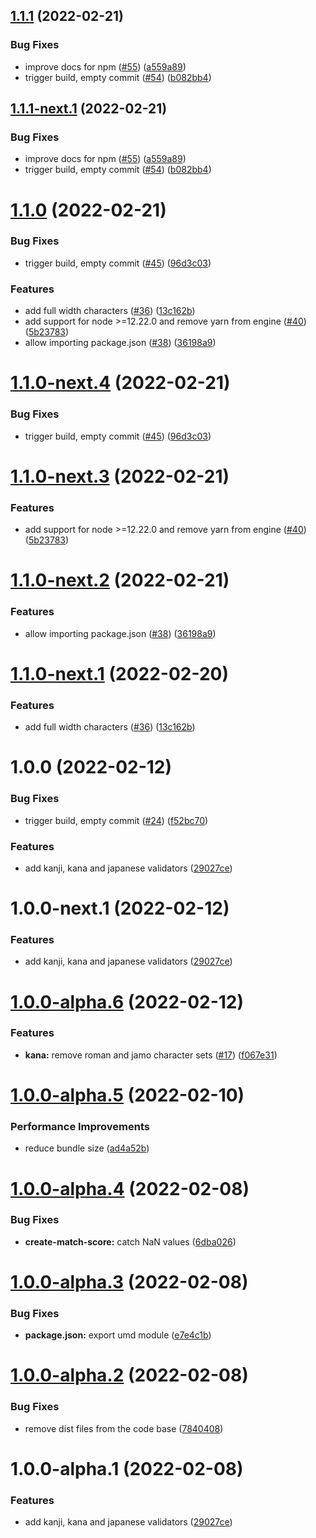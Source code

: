 ## [1.1.1](https://github.com/arjunvegda/japanese-moji/compare/v1.1.0...v1.1.1) (2022-02-21)


### Bug Fixes

* improve docs for npm ([#55](https://github.com/arjunvegda/japanese-moji/issues/55)) ([a559a89](https://github.com/arjunvegda/japanese-moji/commit/a559a89744ef17747a75ed726f7c6dfc5a641f7f))
* trigger build, empty commit ([#54](https://github.com/arjunvegda/japanese-moji/issues/54)) ([b082bb4](https://github.com/arjunvegda/japanese-moji/commit/b082bb49c91816c147fbf1f50608ab796d80930e))

## [1.1.1-next.1](https://github.com/arjunvegda/japanese-moji/compare/v1.1.0...v1.1.1-next.1) (2022-02-21)


### Bug Fixes

* improve docs for npm ([#55](https://github.com/arjunvegda/japanese-moji/issues/55)) ([a559a89](https://github.com/arjunvegda/japanese-moji/commit/a559a89744ef17747a75ed726f7c6dfc5a641f7f))
* trigger build, empty commit ([#54](https://github.com/arjunvegda/japanese-moji/issues/54)) ([b082bb4](https://github.com/arjunvegda/japanese-moji/commit/b082bb49c91816c147fbf1f50608ab796d80930e))

# [1.1.0](https://github.com/arjunvegda/japanese-moji/compare/v1.0.0...v1.1.0) (2022-02-21)


### Bug Fixes

* trigger build, empty commit ([#45](https://github.com/arjunvegda/japanese-moji/issues/45)) ([96d3c03](https://github.com/arjunvegda/japanese-moji/commit/96d3c0369aadee560cc6aee1742e977a31e2a718))


### Features

* add full width characters ([#36](https://github.com/arjunvegda/japanese-moji/issues/36)) ([13c162b](https://github.com/arjunvegda/japanese-moji/commit/13c162bf76ec092b4a4bcf89cf291382fa338070))
* add support for node >=12.22.0 and remove yarn from engine ([#40](https://github.com/arjunvegda/japanese-moji/issues/40)) ([5b23783](https://github.com/arjunvegda/japanese-moji/commit/5b23783146ad52182f891a38f87a605836ca05e2))
* allow importing package.json ([#38](https://github.com/arjunvegda/japanese-moji/issues/38)) ([36198a9](https://github.com/arjunvegda/japanese-moji/commit/36198a91b8c9480987125893f8b3dcbc3646b107))

# [1.1.0-next.4](https://github.com/arjunvegda/japanese-moji/compare/v1.1.0-next.3...v1.1.0-next.4) (2022-02-21)


### Bug Fixes

* trigger build, empty commit ([#45](https://github.com/arjunvegda/japanese-moji/issues/45)) ([96d3c03](https://github.com/arjunvegda/japanese-moji/commit/96d3c0369aadee560cc6aee1742e977a31e2a718))

# [1.1.0-next.3](https://github.com/arjunvegda/japanese-moji/compare/v1.1.0-next.2...v1.1.0-next.3) (2022-02-21)


### Features

* add support for node >=12.22.0 and remove yarn from engine ([#40](https://github.com/arjunvegda/japanese-moji/issues/40)) ([5b23783](https://github.com/arjunvegda/japanese-moji/commit/5b23783146ad52182f891a38f87a605836ca05e2))

# [1.1.0-next.2](https://github.com/arjunvegda/japanese-moji/compare/v1.1.0-next.1...v1.1.0-next.2) (2022-02-21)


### Features

* allow importing package.json ([#38](https://github.com/arjunvegda/japanese-moji/issues/38)) ([36198a9](https://github.com/arjunvegda/japanese-moji/commit/36198a91b8c9480987125893f8b3dcbc3646b107))

# [1.1.0-next.1](https://github.com/arjunvegda/japanese-moji/compare/v1.0.0...v1.1.0-next.1) (2022-02-20)


### Features

* add full width characters ([#36](https://github.com/arjunvegda/japanese-moji/issues/36)) ([13c162b](https://github.com/arjunvegda/japanese-moji/commit/13c162bf76ec092b4a4bcf89cf291382fa338070))

# 1.0.0 (2022-02-12)


### Bug Fixes

* trigger build, empty commit ([#24](https://github.com/arjunvegda/japanese-moji/issues/24)) ([f52bc70](https://github.com/arjunvegda/japanese-moji/commit/f52bc709a9ba784a1d8dba0b8a801f841c68721d))


### Features

* add kanji, kana and japanese validators ([29027ce](https://github.com/arjunvegda/japanese-moji/commit/29027ceb0c55b7ab0bd74f90a86481ee7677d90a))

# 1.0.0-next.1 (2022-02-12)


### Features

* add kanji, kana and japanese validators ([29027ce](https://github.com/arjunvegda/japanese-moji/commit/29027ceb0c55b7ab0bd74f90a86481ee7677d90a))

# [1.0.0-alpha.6](https://github.com/arjunvegda/japanese-moji/compare/v1.0.0-alpha.5...v1.0.0-alpha.6) (2022-02-12)


### Features

* **kana:** remove roman and jamo character sets ([#17](https://github.com/arjunvegda/japanese-moji/issues/17)) ([f067e31](https://github.com/arjunvegda/japanese-moji/commit/f067e31b8253a37d60c1428f14158f6155970b68))

# [1.0.0-alpha.5](https://github.com/arjunvegda/japanese-moji/compare/v1.0.0-alpha.4...v1.0.0-alpha.5) (2022-02-10)


### Performance Improvements

* reduce bundle size ([ad4a52b](https://github.com/arjunvegda/japanese-moji/commit/ad4a52bdc0ddfb6ecf4c61f6914e0cca643be580))

# [1.0.0-alpha.4](https://github.com/arjunvegda/japanese-moji/compare/v1.0.0-alpha.3...v1.0.0-alpha.4) (2022-02-08)


### Bug Fixes

* **create-match-score:** catch NaN values ([6dba026](https://github.com/arjunvegda/japanese-moji/commit/6dba026ce5e9f3f3a047a26712f1a6b7399dbbad))

# [1.0.0-alpha.3](https://github.com/arjunvegda/japanese-moji/compare/v1.0.0-alpha.2...v1.0.0-alpha.3) (2022-02-08)


### Bug Fixes

* **package.json:** export umd module ([e7e4c1b](https://github.com/arjunvegda/japanese-moji/commit/e7e4c1b3d7ece14aee51bcc4fc60187d9d0482e2))

# [1.0.0-alpha.2](https://github.com/arjunvegda/japanese-moji/compare/v1.0.0-alpha.1...v1.0.0-alpha.2) (2022-02-08)


### Bug Fixes

* remove dist files from the code base ([7840408](https://github.com/arjunvegda/japanese-moji/commit/78404089014b6a5a752766879b3b1fb40e96df0b))

# 1.0.0-alpha.1 (2022-02-08)


### Features

* add kanji, kana and japanese validators ([29027ce](https://github.com/arjunvegda/japanese-moji/commit/29027ceb0c55b7ab0bd74f90a86481ee7677d90a))
